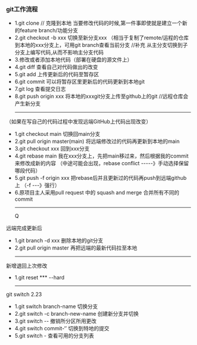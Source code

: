 ### git工作流程
* 1.git clone // 克隆到本地
当要修改代码的时候,第一件事即使就是建立一个新的feature branch/功能分支
* 2.git checkout -b xxx 切换至新分支xxx
（相当于复制了remote/运程的仓库到本地的xxx分支上，可用git branch查看当前分支
//补充 从主分支切换到子分支上编写代码,从而不影响主分支代码
* 3.修改或者添加本地代码（部署在硬盘的源文件上）
* 4.git diff 查看自己对代码做出的改变
* 5.git add 上传更新后的代码至暂存区
* 6.git commit 可以将暂存区里更新后的代码更新到本地git
* 7.git log 查看提交日志
* 8.git push origin xxx 将本地的xxxgit分支上传至github上的git
//远程仓库会产生新分支
    <hr>
（如果在写自己的代码过程中发现远端GitHub上代码出现改变）
* 1.git checkout main 切换回main分支
* 2.git pull origin master(main) 将远端修改过的代码再更新到本地的main
* 3.git checkout xxx 回到xxx分支
* 4.git rebase main 我在xxx分支上，先把main移过来，然后根据我的commit来修改成新的内容
（中途可能会出现，rebase conflict -----》手动选择保留哪段代码）
* 5.git push -f origin xxx 把rebase后并且更新过的代码再push到远端github上
（-f ---》强行）
* 6.原项目主人采用pull request 中的 squash and merge 合并所有不同的commit
    <hr>Q
远端完成更新后  <p>
* 1.git branch -d xxx 删除本地的git分支
* 2.git pull origin master 再把远端的最新代码拉至本地
    <hr>
新增退回上次修改<p>
* 1.git reset *** --hard
    <hr>
git switch 2.23<p>
* 1.git switch branch-name 切换分支
* 2.git switch -c branch-new-name 创建新分支并切换
* 3.git switch -- 撤销所分区所用更改
* 4.git switch commit-‘’ 切换到特地的提交
* 5.git switch - 查看可用的分支列表


